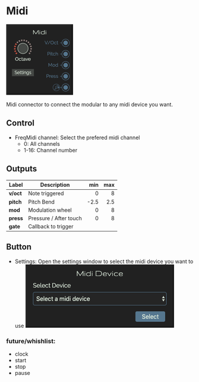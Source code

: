 # Midi

![Midi](./images/midi.png)

Midi connector to connect the modular to any midi device you want.

## Control
* FreqMidi channel: Select the prefered midi channel
  * 0: All channels
  * 1-16: Channel number

## Outputs
| Label | Description | min | max |
| ----- | ----------- | --: | --: |
| **v/oct** | Note triggered | 0 | 8 |
| **pitch** | Pitch Bend | -2.5 | 2.5 |
| **mod** | Modulation wheel | 0 | 8 |
| **press** | Pressure / After touch | 0 | 8 |
| **gate** | Callback to trigger | | |

## Button
* Settings: Open the settings window to select the midi device you want to use
![Midi](./images/midi-2.png)


### future/whishlist:
* clock
* start
* stop
* pause